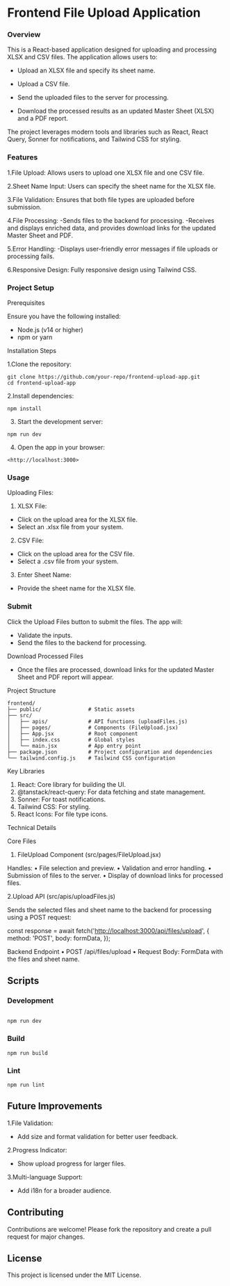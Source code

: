 # Frontend File Upload Application

### Overview

This is a React-based application designed for uploading and processing XLSX and CSV files. The application allows users to:

- Upload an XLSX file and specify its sheet name.

- Upload a CSV file.

- Send the uploaded files to the server for processing.

- Download the processed results as an updated Master Sheet (XLSX) and a PDF report.

The project leverages modern tools and libraries such as React, React Query, Sonner for notifications, and Tailwind CSS for styling.

### Features

1.File Upload: Allows users to upload one XLSX file and one CSV file.

2.Sheet Name Input: Users can specify the sheet name for the XLSX file.

3.File Validation: Ensures that both file types are uploaded before submission.

4.File Processing:
 -Sends files to the backend for processing.
 -Receives and displays enriched data, and provides download links for the updated Master Sheet and PDF.

5.Error Handling:
 -Displays user-friendly error messages if file uploads or processing fails.

6.Responsive Design: Fully responsive design using Tailwind CSS.

### Project Setup

Prerequisites

Ensure you have the following installed:

- Node.js (v14 or higher)
- npm or yarn

Installation Steps

1.Clone the repository:

```
git clone https://github.com/your-repo/frontend-upload-app.git
cd frontend-upload-app
```

2.Install dependencies:

```
npm install
```

 3. Start the development server:

```
npm run dev
```

 4. Open the app in your browser:

```
<http://localhost:3000>
```

### Usage

Uploading Files:

1. XLSX File:

- Click on the upload area for the XLSX file.
- Select an .xlsx file from your system.

2. CSV File:

- Click on the upload area for the CSV file.
- Select a .csv file from your system.

3. Enter Sheet Name:

- Provide the sheet name for the XLSX file.

### Submit

Click the Upload Files button to submit the files. The app will:

- Validate the inputs.
- Send the files to the backend for processing.

Download Processed Files

- Once the files are processed, download links for the updated Master Sheet and PDF report will appear.

Project Structure

```
frontend/
├── public/               # Static assets
├── src/
│   ├── apis/             # API functions (uploadFiles.js)
│   ├── pages/            # Components (FileUpload.jsx)
│   ├── App.jsx           # Root component
│   ├── index.css         # Global styles
│   └── main.jsx          # App entry point
├── package.json          # Project configuration and dependencies
└── tailwind.config.js    # Tailwind CSS configuration
```

Key Libraries

 1. React: Core library for building the UI.
 2. @tanstack/react-query: For data fetching and state management.
 3. Sonner: For toast notifications.
 4. Tailwind CSS: For styling.
 5. React Icons: For file type icons.

Technical Details

Core Files

1. FileUpload Component (src/pages/FileUpload.jsx)

Handles:
 • File selection and preview.
 • Validation and error handling.
 • Submission of files to the server.
 • Display of download links for processed files.

2.Upload API (src/apis/uploadFiles.js)

Sends the selected files and sheet name to the backend for processing using a POST request:

const response = await fetch('<http://localhost:3000/api/files/upload>', {
  method: 'POST',
  body: formData,
});

Backend Endpoint
 • POST /api/files/upload
 • Request Body: FormData with the files and sheet name.

## Scripts

### Development

```

npm run dev
```

### Build

```
npm run build
```

### Lint

```
npm run lint
```
## Future Improvements

1.File Validation:

- Add size and format validation for better user feedback.

2.Progress Indicator:

- Show upload progress for larger files.

3.Multi-language Support:

- Add i18n for a broader audience.

## Contributing

Contributions are welcome! Please fork the repository and create a pull request for major changes.

## License

This project is licensed under the MIT License.